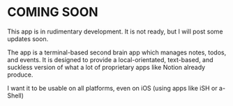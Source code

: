 # COMING SOON

This app is in rudimentary development. It is not ready, but I will post some updates soon.

The app is a terminal-based second brain app which manages notes, todos, and events. It is designed to provide a local-orientated, text-based, and suckless version of what a lot of proprietary apps like Notion already produce.

I want it to be usable on all platforms, even on iOS (using apps like iSH or a-Shell)
